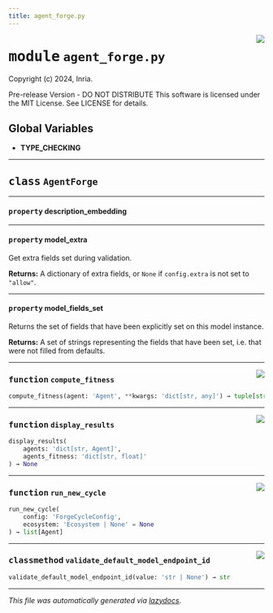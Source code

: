 ```yaml
---
title: agent_forge.py
---
```

<!-- markdownlint-disable -->

<a href="../../../../../../ebiose/core/agent_forge.py#L0"><img align="right" style="float:right;" src="https://img.shields.io/badge/-source-cccccc?style=flat-square"></a>

# <kbd>module</kbd> `agent_forge.py`
Copyright (c) 2024, Inria. 

Pre-release Version - DO NOT DISTRIBUTE This software is licensed under the MIT License. See LICENSE for details. 

**Global Variables**
---------------
- **TYPE_CHECKING**


---

## <kbd>class</kbd> `AgentForge`





---

#### <kbd>property</kbd> description_embedding





---

#### <kbd>property</kbd> model_extra

Get extra fields set during validation. 



**Returns:**
  A dictionary of extra fields, or `None` if `config.extra` is not set to `"allow"`. 

---

#### <kbd>property</kbd> model_fields_set

Returns the set of fields that have been explicitly set on this model instance. 



**Returns:**
  A set of strings representing the fields that have been set,  i.e. that were not filled from defaults. 



---

<a href="../../../../../../ebiose/core/agent_forge.py#L57"><img align="right" style="float:right;" src="https://img.shields.io/badge/-source-cccccc?style=flat-square"></a>

### <kbd>function</kbd> `compute_fitness`

```python
compute_fitness(agent: 'Agent', **kwargs: 'dict[str, any]') → tuple[str, float]
```





---

<a href="../../../../../../ebiose/core/agent_forge.py#L73"><img align="right" style="float:right;" src="https://img.shields.io/badge/-source-cccccc?style=flat-square"></a>

### <kbd>function</kbd> `display_results`

```python
display_results(
    agents: 'dict[str, Agent]',
    agents_fitness: 'dict[str, float]'
) → None
```





---

<a href="../../../../../../ebiose/core/agent_forge.py#L61"><img align="right" style="float:right;" src="https://img.shields.io/badge/-source-cccccc?style=flat-square"></a>

### <kbd>function</kbd> `run_new_cycle`

```python
run_new_cycle(
    config: 'ForgeCycleConfig',
    ecosystem: 'Ecosystem | None' = None
) → list[Agent]
```





---

<a href="../../../../../../ebiose/core/agent_forge.py#L50"><img align="right" style="float:right;" src="https://img.shields.io/badge/-source-cccccc?style=flat-square"></a>

### <kbd>classmethod</kbd> `validate_default_model_endpoint_id`

```python
validate_default_model_endpoint_id(value: 'str | None') → str
```








---

_This file was automatically generated via [lazydocs](https://github.com/ml-tooling/lazydocs)._
